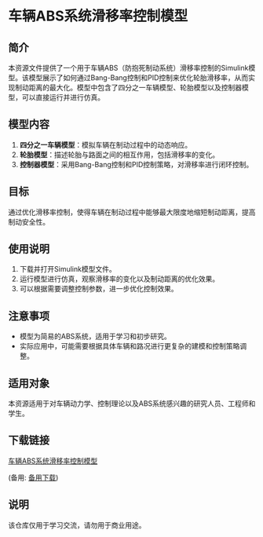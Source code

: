 # 车辆ABS系统滑移率控制模型

## 简介
本资源文件提供了一个用于车辆ABS（防抱死制动系统）滑移率控制的Simulink模型。该模型展示了如何通过Bang-Bang控制和PID控制来优化轮胎滑移率，从而实现制动距离的最大化。模型中包含了四分之一车辆模型、轮胎模型以及控制器模型，可以直接运行并进行仿真。

## 模型内容
1. **四分之一车辆模型**：模拟车辆在制动过程中的动态响应。
2. **轮胎模型**：描述轮胎与路面之间的相互作用，包括滑移率的变化。
3. **控制器模型**：采用Bang-Bang控制和PID控制策略，对滑移率进行闭环控制。

## 目标
通过优化滑移率控制，使得车辆在制动过程中能够最大限度地缩短制动距离，提高制动安全性。

## 使用说明
1. 下载并打开Simulink模型文件。
2. 运行模型进行仿真，观察滑移率的变化以及制动距离的优化效果。
3. 可以根据需要调整控制参数，进一步优化控制效果。

## 注意事项
- 模型为简易的ABS系统，适用于学习和初步研究。
- 实际应用中，可能需要根据具体车辆和路况进行更复杂的建模和控制策略调整。

## 适用对象
本资源适用于对车辆动力学、控制理论以及ABS系统感兴趣的研究人员、工程师和学生。

## 下载链接
[车辆ABS系统滑移率控制模型](https://pan.quark.cn/s/87885080077a) 

(备用: [备用下载](https://pan.baidu.com/s/1XkdwjNTL_UNn1Wk-HBydnQ?pwd=1234))

## 说明

该仓库仅用于学习交流，请勿用于商业用途。

